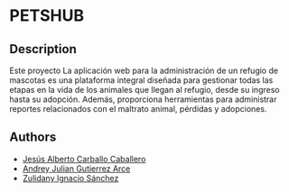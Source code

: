 # PETSHUB

## Description
Este proyecto La aplicación web para la administración de un refugio de mascotas es una plataforma integral diseñada para gestionar 
todas las etapas en la vida de los animales que llegan al refugio, desde su ingreso hasta su adopción. Además, proporciona herramientas 
para administrar reportes relacionados con el maltrato animal, pérdidas y adopciones.

## Authors

- [Jesús Alberto Carballo Caballero](https://github.com/AlbertoCarballo)
- [Andrey Julian Gutierrez Arce](https://github.com/Jibrony)
- [Zulidany Ignacio Sánchez](https://github.com/Jibrony)
